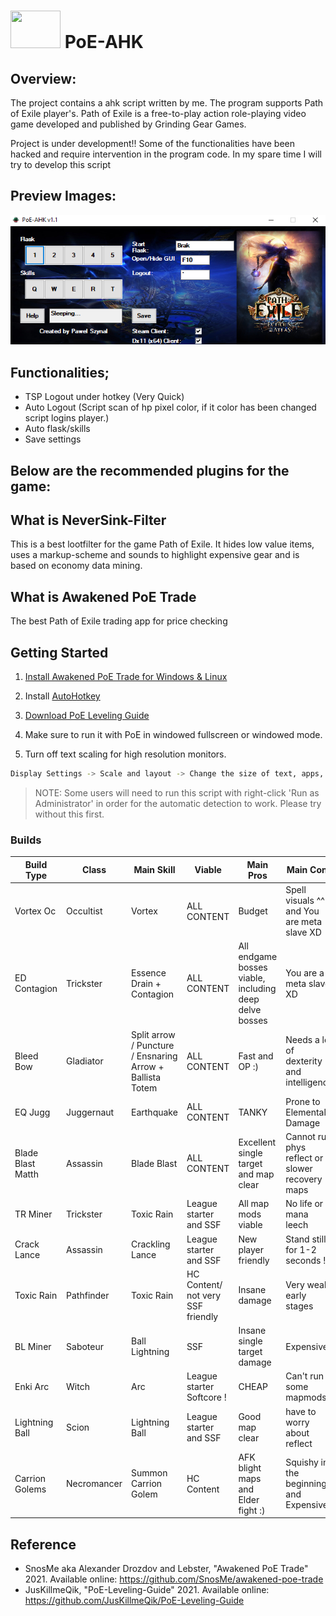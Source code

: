  #   <img src="https://www.pngitem.com/pimgs/m/474-4742975_path-of-exile-logo-path-of-exile-icon.png" alt="" data-canonical-src="https://www.pngitem.com/pimgs/m/474-4742975_path-of-exile-logo-path-of-exile-icon.png" width="80" height="60" />  PoE-AHK
 
 
## Overview:

The project contains a ahk script written by me. The program supports Path of Exile player's. Path of Exile is a free-to-play action role-playing video game developed and published by Grinding Gear Games. 

Project is under development!! 
Some of the functionalities have been hacked and require intervention in the program code. In my spare time I will try to develop this script


## Preview Images:

![Screenshot](screenshots/screenshot_v1.1.png?raw=true "Preview")

## Functionalities;

 * TSP Logout under hotkey (Very Quick)
 * Auto Logout (Script scan of hp pixel color, if it color has been changed script logins player.)
 * Auto flask/skills
 * Save settings


## Below are the recommended plugins for the game:

## What is NeverSink-Filter

This is a best lootfilter for the game Path of Exile. It hides low value items, uses a markup-scheme and sounds to highlight expensive gear and is based on economy data mining.

## What is Awakened PoE Trade

The best Path of Exile trading app for price checking

## Getting Started

1. [Install Awakened PoE Trade for Windows & Linux](https://snosme.github.io/awakened-poe-trade/download) 

2. Install [AutoHotkey](https://www.autohotkey.com/) 

3. [Download PoE Leveling Guide](https://github.com/JusKillmeQik/PoE-Leveling-Guide)   

4. Make sure to run it with PoE in windowed fullscreen or windowed mode. 

5. Turn off text scaling for high resolution monitors.

```bash
Display Settings -> Scale and layout -> Change the size of text, apps, and other items -> 100% (Recommended)
```

>NOTE: Some users will need to run this script with right-click 'Run as Administrator' in order for the automatic detection to work. Please try without this first.

### Builds 

| Build Type | Class | Main Skill | Viable | Main Pros | Main Cons | League | 
| --- | --- | --- | --- | --- | --- | --- |
| Vortex Oc | Occultist  | Vortex  |  ALL CONTENT | Budget | Spell visuals ^^ and You are meta slave XD| 3.13 |
| ED Contagion | Trickster  | Essence Drain + Contagion | ALL CONTENT| All endgame bosses viable, including deep delve bosses | You are a meta slave XD| 3.13 |
| Bleed Bow | Gladiator  | Split arrow / Puncture / Ensnaring Arrow + Ballista Totem |  ALL CONTENT  | Fast and OP :) | Needs a lot of dexterity and intelligence | 3.13 |
| EQ Jugg | Juggernaut | Earthquake  | ALL CONTENT | TANKY | Prone to Elemental Damage |3.13 | 
| Blade Blast Matth | Assassin | Blade Blast | ALL CONTENT | Excellent single target and map clear | Cannot run phys reflect or slower recovery maps |3.13 |
| TR Miner | Trickster | Toxic Rain |  League starter and SSF | All map mods viable | No life or mana leech | 3.12 |
| Crack Lance | Assassin | Crackling Lance|  League starter and SSF| New player friendly | Stand still for 1-2 seconds ! | 3.12 |
| Toxic Rain | Pathfinder | Toxic Rain | HC Content/ not very SSF friendly |  Insane damage | Very weak early stages |3.13 | 
| BL Miner | Saboteur  | Ball Lightning | SSF | Insane single target damage | Expensive  | 3.12 | 
| Enki Arc | Witch  | Arc | League starter Softcore ! | CHEAP | Can't run some mapmods | 3.13 |
| Lightning Ball | Scion | Lightning Ball | League starter and SSF| Good map clear | have to worry about reflect | 3.13 |
| Carrion Golems | Necromancer | Summon Carrion Golem | HC Content | AFK blight maps and Elder fight :) | Squishy in the beginning and Expensive |3.13 | 



## Reference 

- SnosMe aka Alexander Drozdov and  Lebster, "Awakened PoE Trade" 2021. Available online: https://github.com/SnosMe/awakened-poe-trade
- JusKillmeQik, "PoE-Leveling-Guide" 2021. Available online: https://github.com/JusKillmeQik/PoE-Leveling-Guide
